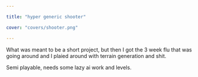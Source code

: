 ```yaml
---

title: "hyper generic shooter"

cover: "covers/shooter.png"

---
```


What was meant to be a short project, but then I got the 3 week flu that was going around and I plaied around with terrain generation and shit.

Semi playable, needs some lazy ai work and levels.